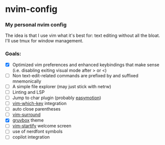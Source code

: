 # nvim-config
### My personal nvim config

The idea is that I use vim what it's best for: text editing without all the bloat. I'll use tmux for window management.

### Goals:
- [x] Optimized vim preferences and enhanced keybindings that make sense (i.e. disabling exiting visual mode after > or <)
- [ ] Non text-edit-related commands are prefixed by <super> and suffixed mnemonically
- [ ] A simple file explorer (may just stick with netrw)
- [ ] Linting and LSP
- [ ] Jump to char plugin (probably [easymotion](https://github.com/easymotion/vim-easymotion))
- [ ] [vim-which-key](https://github.com/liuchengxu/vim-which-key) integration
- [ ] auto close parentheses
- [ ] [vim-surround](https://github.com/tpope/vim-surround)
- [x] [gruvbox](https://github.com/ellisonleao/gruvbox.nvim) theme
- [ ] [vim-startify](https://github.com/mhinz/vim-startify) welcome screen
- [ ] use of nerdfont symbols
- [ ] copilot integration
